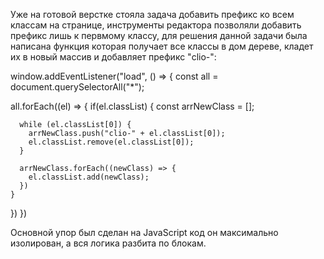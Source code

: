 Уже на готовой верстке стояла задача добавить префикс ко всем классам на странице, инструменты редактора позволяли добавить префикс лишь 
к первмому классу,  для решения данной задачи была написана функция которая получает все классы в дом дереве, кладет их в новый массив 
и добавляет префикс "clio-":

window.addEventListener("load", () => {
  const all = document.querySelectorAll("*");

  all.forEach((el) => {
    if(el.classList) {
      const arrNewClass = [];

      while (el.classList[0]) {
        arrNewClass.push("clio-" + el.classList[0]);
        el.classList.remove(el.classList[0]);
      }

      arrNewClass.forEach((newClass) => {
        el.classList.add(newClass);
      })
    }
  })
})

Основной упор был сделан на JavaScript код он максимально изолирован, а вся логика разбита по блокам.
